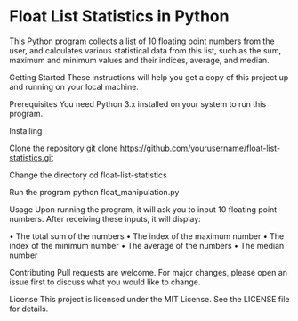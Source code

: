 # Float List Statistics in Python

This Python program collects a list of 10 floating point numbers from the user, and calculates various statistical data from this list, such as the sum, maximum and minimum values and their indices, average, and median.

Getting Started
These instructions will help you get a copy of this project up and running on your local machine.

Prerequisites
You need Python 3.x installed on your system to run this program.

Installing

Clone the repository
git clone https://github.com/yourusername/float-list-statistics.git

Change the directory
cd float-list-statistics

Run the program
python float_manipulation.py

Usage
Upon running the program, it will ask you to input 10 floating point numbers. After receiving these inputs, it will display:

• The total sum of the numbers
• The index of the maximum number
• The index of the minimum number
• The average of the numbers
• The median number

Contributing
Pull requests are welcome. For major changes, please open an issue first to discuss what you would like to change.

License
This project is licensed under the MIT License. See the LICENSE file for details.
